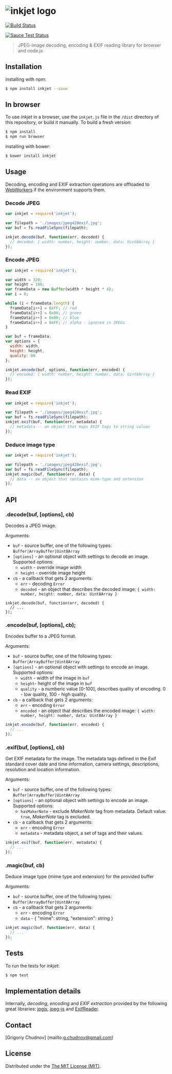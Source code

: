 # ![inkjet logo](http://i.imgur.com/tOd3r4M.png)

[![Build Status](https://travis-ci.org/gchudnov/inkjet.svg)](https://travis-ci.org/gchudnov/inkjet)

[![Sauce Test Status](https://saucelabs.com/browser-matrix/inkjet.svg)](https://saucelabs.com/u/inkjet)


> JPEG-image decoding, encoding & EXIF reading library for browser and node.js

## Installation

installing with npm:
```bash
$ npm install inkjet --save
```

## In browser

To use _inkjet_ in a browser, use the `inkjet.js` file in the `/dist` directory of this repository, or build it manually. To build a fresh version:

```bash
$ npm install
$ npm run browser
```

installing with bower:
```bash
$ bower install inkjet
```

## Usage
Decoding, encoding and EXIF extraction operations are offloaded to [WebWorkers](https://developer.mozilla.org/en-US/docs/Web/API/Web_Workers_API/Using_web_workers) if the environment supports them.

### Decode JPEG
```javascript
var inkjet = require('inkjet');

var filepath = './images/jpeg420exif.jpg';
var buf = fs.readFileSync(filepath);

inkjet.decode(buf, function(err, decoded) {
  // decoded: { width: number, height: number, data: Uint8Array }
});
```

### Encode JPEG
```javascript
var inkjet = require('inkjet');

var width = 320;
var height = 180;
var frameData = new Buffer(width * height * 4);
var i = 0;

while (i < frameData.length) {
  frameData[i++] = 0xFF; // red
  frameData[i++] = 0x00; // green
  frameData[i++] = 0x00; // blue
  frameData[i++] = 0xFF; // alpha - ignored in JPEGs
}

var buf = frameData;
var options = {
  width: width,
  height: height,
  quality: 80
};

inkjet.encode(buf, options, function(err, encoded) {
  // encoded: { width: number, height: number, data: Uint8Array }
});
```

### Read EXIF
```javascript
var inkjet = require('inkjet');

var filepath = './images/jpeg420exif.jpg';
var buf = fs.readFileSync(filepath);
inkjet.exif(buf, function(err, metadata) {
  // metadata -- an object that maps EXIF tags to string values
});
```

### Deduce image type
```javascript
var inkjet = require('inkjet');

var filepath = './images/jpeg420exif.jpg';
var buf = fs.readFileSync(filepath);
inkjet.magic(buf, function(err, data) {
  // data -- an object that contains mime-type and extension
});
```

## API

### .decode(buf, [options], cb)
Decodes a JPEG image.

Arguments:
* `buf` - source buffer, one of the following types: `Buffer|ArrayBuffer|Uint8Array`
* `[options]` - an optional object with settings to decode an image. Supported options:
  * `width` - override image width
  * `height` - override image height
* `cb` - a callback that gets 2 arguments:
  * `err` - decoding `Error`
  * `decoded` - an object that describes the decoded image: `{ width: number, height: number, data: Uint8Array }`

```javsscript
inkjet.decode(buf, function(err, decoded) {
  // ...
});
```

### .encode(buf, [options], cb);
Encodes buffer to a JPEG format.

Arguments:
* `buf` - source buffer, one of the following types: `Buffer|ArrayBuffer|Uint8Array`
* `[options]` - an optional object with settings to encode an image. Supported options:
  * `width` - width of the image in `buf`
  * `height`- height of the image in `buf`
  * `quality` - a numberic value [0-100], describes quality of encoding. 0 - low quality, 100 - high quality.
* `cb` - a callback that gets 2 arguments:
  * `err` - encoding `Error`
  * `encoded` - an object that describes the encoded image: `{ width: number, height: number, data: Uint8Array }`

```javascript
inkjet.encode(buf, function(err, encoded) {
  // ...
});
```

### .exif(buf, [options], cb)
Get EXIF metadata for the image. The metadata tags defined in the Exif standard cover date and time information, camera settings, descriptions, resolution and  location information.

Arguments:
* `buf` - source buffer, one of the following types: `Buffer|ArrayBuffer|Uint8Array`
* `[options]` - an optional object with settings to encode an image. Supported options:
  * `hasMakerNote` - exclude *MakerNote* tag from metadata. Default value: `true`, *MakerNote* tag is excluded.
* `cb` - a callback that gets 2 arguments:
  * `err` - encoding `Error`
  * `metadata` - metadata object, a set of tags and their values.

```javascript
inkjet.exif(buf, function(err, metadata) {
  // ...
});
```

### .magic(buf, cb)
Deduce image type (mime type and extension) for the provided buffer

Arguments:
* `buf` - source buffer, one of the following types: `Buffer|ArrayBuffer|Uint8Array`
* `cb` - a callback that gets 2 arguments:
  * `err` - encoding `Error`
  * `data` - { "mime": string, "extension": string }

```javascript
inkjet.magic(buf, function(err, data) {
  // ...
});
```

## Tests

To run the tests for _inkjet_:
```bash
$ npm test
```

## Implementation details
Internally, *decoding*, *encoding* and *EXIF extraction* provided by the following great libraries: [jpgjs](https://github.com/notmasteryet/jpgjs), [jpeg-js](https://github.com/eugeneware/jpeg-js) and [ExifReader](https://github.com/mattiasw/ExifReader).

## Contact

[Grigoriy Chudnov] (mailto:g.chudnov@gmail.com)


## License

Distributed under the [The MIT License (MIT)](https://github.com/gchudnov/inkjet/blob/master/LICENSE).
